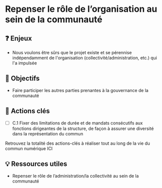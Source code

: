 # Repenser le rôle de l’organisation au sein de la communauté

## ❓ Enjeux

* Nous voulons être sûrs que le projet existe et se pérennise indépendamment de l'organisation \(collectivité/administration, etc.\) qui l'a impulsée

## 🎯 Objectifs

* Faire participer les autres parties prenantes à la gouvernance de la communauté

## 📑 Actions clés

* [ ] C.1 Fixer des limitations de durée et de mandats consécutifs aux fonctions dirigeantes de la structure, de façon à assurer une diversité dans la représentation du commun

Retrouvez la totalité des actions-clés à réaliser tout au long de la vie du commun numérique ICI

## 💡 Ressources utiles

* Repenser le rôle de l’administration/la collectivité au sein de la communauté

